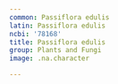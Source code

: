 ```yaml
---
common: Passiflora edulis
latin: Passiflora edulis
ncbi: '78168'
title: Passiflora edulis
group: Plants and Fungi
image: .na.character

---
```


